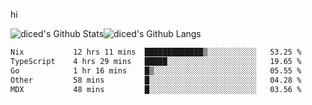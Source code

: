 hi

<img align="center" style="padding:0" src="https://github-readme-stats-diced.vercel.app/api?username=diced&show_icons=true&count_private=true&include_all_commits=true&hide=contribs&hide_border=true&hide_title=true&hide_border=true&theme=transparent" alt="diced's Github Stats"><img align="center" style="padding:0" src="https://github-readme-stats-diced.vercel.app/api/top-langs/?username=diced&layout=compact&hide_border=true&theme=transparent" alt="diced's Github Langs">

<!--START_SECTION:waka-->

```txt
Nix           12 hrs 11 mins  █████████████▒░░░░░░░░░░░   53.25 %
TypeScript    4 hrs 29 mins   █████░░░░░░░░░░░░░░░░░░░░   19.65 %
Go            1 hr 16 mins    █▒░░░░░░░░░░░░░░░░░░░░░░░   05.55 %
Other         58 mins         █░░░░░░░░░░░░░░░░░░░░░░░░   04.28 %
MDX           48 mins         █░░░░░░░░░░░░░░░░░░░░░░░░   03.56 %
```

<!--END_SECTION:waka-->
